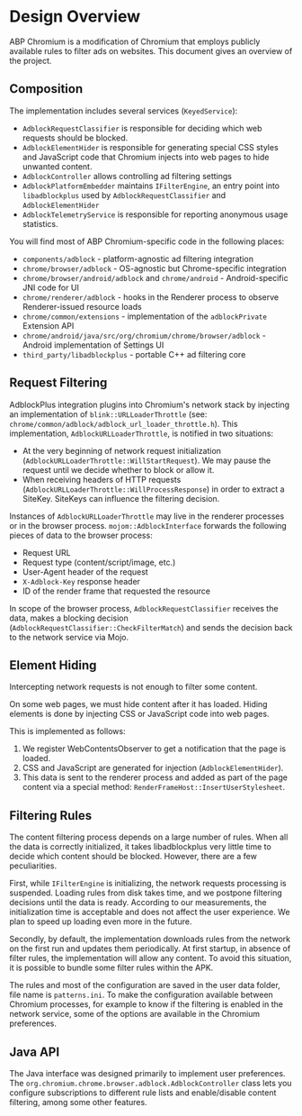 # Design Overview

ABP Chromium is a modification of Chromium that employs publicly available rules to filter ads on websites. This document gives an overview of the project.

## Composition

The implementation includes several services (`KeyedService`):

* `AdblockRequestClassifier` is responsible for deciding which web requests should be blocked.
* `AdblockElementHider` is responsible for generating special CSS styles and JavaScript code that Chromium injects into web pages to hide unwanted content.
* `AdblockController` allows controlling ad filtering settings
* `AdblockPlatformEmbedder` maintains `IFilterEngine`, an entry point into `libadblockplus` used by `AdblockRequestClassifier` and `AdblockElementHider`
* `AdblockTelemetryService` is responsible for reporting anonymous usage statistics.

You will find most of ABP Chromium-specific code in the following places:

* `components/adblock` - platform-agnostic ad filtering integration
* `chrome/browser/adblock` - OS-agnostic but Chrome-specific integration
* `chrome/browser/android/adblock` and `chrome/android` - Android-specific JNI code for UI
* `chrome/renderer/adblock` - hooks in the Renderer process to observe Renderer-issued resource loads
* `chrome/common/extensions` - implementation of the `adblockPrivate` Extension API
* `chrome/android/java/src/org/chromium/chrome/browser/adblock` - Android implementation of Settings UI
* `third_party/libadblockplus` - portable C++ ad filtering core

## Request Filtering

AdblockPlus integration plugins into Chromium's network stack by injecting an implementation of `blink::URLLoaderThrottle` (see: `chrome/common/adblock/adblock_url_loader_throttle.h`).
This implementation, `AdblockURLLoaderThrottle`, is notified in two situations:
* At the very beginning of network request initialization (`AdblockURLLoaderThrottle::WillStartRequest`). We may pause the request until we decide whether to block or allow it.
* When receiving headers of HTTP requests (`AdblockURLLoaderThrottle::WillProcessResponse`) in order to extract a SiteKey. SiteKeys can influence the filtering decision.

Instances of `AdblockURLLoaderThrottle` may live in the renderer processes or in the browser process.
`mojom::AdblockInterface` forwards the following pieces of data to the browser process:
* Request URL
* Request type (content/script/image, etc.)
* User-Agent header of the request
* `X-Adblock-Key` response header
* ID of the render frame that requested the resource

In scope of the browser process, `AdblockRequestClassifier` receives the data, makes a blocking decision (`AdblockRequestClassifier::CheckFilterMatch`) and sends the decision back to the network service via Mojo.

## Element Hiding

Intercepting network requests is not enough to filter some content.

On some web pages, we must hide content after it has loaded. Hiding elements is done by injecting CSS or JavaScript code into web pages.

This is implemented as follows:

1. We register WebContentsObserver to get a notification that the page is loaded.
2. CSS and JavaScript are generated for injection (`AdblockElementHider`).
3. This data is sent to the renderer process and added as part of the page content via a special method: `RenderFrameHost::InsertUserStylesheet`.

## Filtering Rules

The content filtering process depends on a large number of rules. When all the data is correctly initialized, it takes libadblockplus very little time to decide which content should be blocked. However, there are a few peculiarities.

First, while `IFilterEngine` is initializing, the network requests processing is suspended. Loading rules from disk takes time, and we postpone filtering decisions until the data is ready. According to our measurements, the initialization time is acceptable and does not affect the user experience. We plan to speed up loading even more in the future.

Secondly, by default, the implementation downloads rules from the network on the first run and updates them periodically. At first startup, in absence of filter rules, the implementation will allow any content. To avoid this situation, it is possible to bundle some filter rules within the APK.

The rules and most of the configuration are saved in the user data folder, file name is `patterns.ini`. To make the configuration available between Chromium processes, for example to know if the filtering is enabled in the network service, some of the options are available in the Chromium preferences.

## Java API

The Java interface was designed primarily to implement user preferences. The `org.chromium.chrome.browser.adblock.AdblockController` class lets you configure subscriptions to different rule lists and enable/disable content filtering, among some other features.
